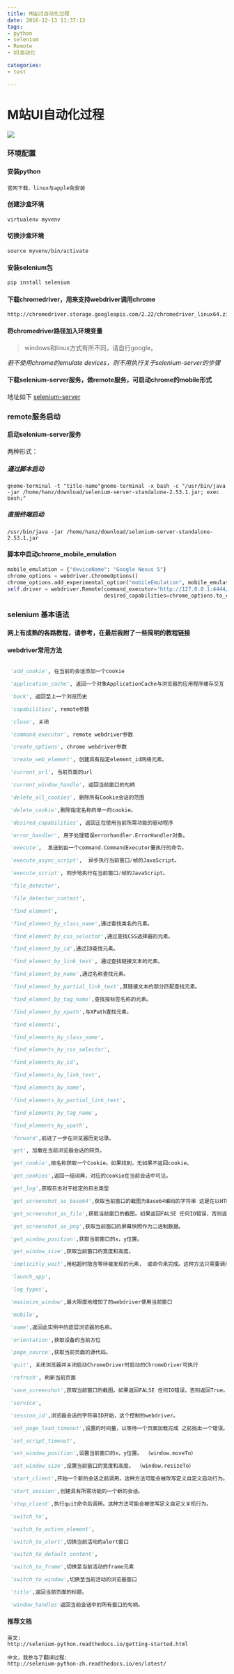 ```yaml
---
title: M站UI自动化过程
date: 2016-12-13 11:37:13
tags:
- python
- selenium
- Remote
- UI自动化

categories:
- test

---
```


M站UI自动化过程
====
![](http://oi1wvrjc2.bkt.clouddn.com/17-5-9/20021003-file_1494301348754_cb1.png)
### 环境配置

#### 安装python

```
官网下载，linux与apple免安装
```

#### 创建沙盒环境

```shell
virtualenv myvenv
```
<!--more-->
#### 切换沙盒环境

```shell
source myvenv/bin/activate
```

#### 安装selenium包

```bash
pip install selenium
```

#### 下载chromedriver，用来支持webdriver调用chrome

```url
http://chromedriver.storage.googleapis.com/2.22/chromedriver_linux64.zip
```

#### 将chromedriver路径加入环境变量
> windows和linux方式有所不同，请自行google。

*若不使用chrome的emulate devices，则不用执行关于selenium-server的步骤*

#### 下载selenium-server服务，做remote服务，可启动chrome的mobile形式
地址如下
[selenium-server](http://selenium-release.storage.googleapis.com/2.53/selenium-server-standalone-2.53.1.jar)


### remote服务启动

#### 启动selenium-server服务

两种形式：

##### 通过脚本启动

```shell
gnome-terminal -t "title-name"gnome-terminal -x bash -c "/usr/bin/java -jar /home/hanz/download/selenium-server-standalone-2.53.1.jar; exec bash;"
```

##### 直接终端启动

```shell
/usr/bin/java -jar /home/hanz/download/selenium-server-standalone-2.53.1.jar
```

#### 脚本中启动chrome_mobile_emulation

```python
mobile_emulation = {"deviceName": "Google Nexus 5"}
chrome_options = webdriver.ChromeOptions()
chrome_options.add_experimental_option("mobileEmulation", mobile_emulation)
self.driver = webdriver.Remote(command_executor='http://127.0.0.1:4444/wd/hub',
                               desired_capabilities=chrome_options.to_capabilities())
```

### selenium 基本语法

#### 网上有成熟的各路教程，请参考，在最后我附了一些简明的教程链接

#### webdriver常用方法

```python

 'add_cookie', 在当前的会话添加一个cookie

 'application_cache', 返回一个对象ApplicationCache与浏览器的应用程序缓存交互

 'back', 返回至上一个浏览历史

 'capabilities', remote参数

 'close', 关闭

 'command_executor', remote webdriver参数

 'create_options', chrome webdriver参数

 'create_web_element', 创建具有指定element_id网络元素。

 'current_url', 当前页面的url

 'current_window_handle', 返回当前窗口的句柄

 'delete_all_cookies', 删除所有Cookie会话的范围

 'delete_cookie',删除指定名称的单一的cookie。

 'desired_capabilities', 返回正在使用当前所需功能的驱动程序

 'error_handler', 用于处理错误errorhandler.ErrorHandler对象。

 'execute',  发送到由一个command.CommandExecutor要执行的命令。

 'execute_async_script',  异步执行当前窗口/帧的JavaScript。

 'execute_script', 同步地执行在当前窗口/帧的JavaScript。

 'file_detector',

 'file_detector_context',

 'find_element',

 'find_element_by_class_name',通过查找类名的元素。

 'find_element_by_css_selector',通过查找CSS选择器的元素。

 'find_element_by_id',通过ID查找元素。

 'find_element_by_link_text', 通过查找链接文本的元素。

 'find_element_by_name',通过名称查找元素。

 'find_element_by_partial_link_text',其链接文本的部分匹配查找元素。

 'find_element_by_tag_name',查找按标签名称的元素。

 'find_element_by_xpath',与XPath查找元素。

 'find_elements',

 'find_elements_by_class_name',

 'find_elements_by_css_selector',

 'find_elements_by_id',

 'find_elements_by_link_text',

 'find_elements_by_name',

 'find_elements_by_partial_link_text',

 'find_elements_by_tag_name',

 'find_elements_by_xpath',

 'forward',前进了一步在浏览器历史记录。

 'get', 加载在当前浏览器会话的网页。

 'get_cookie',按名称获取一个Cookie。如果找到，无如果不返回cookie。

 'get_cookies',返回一组词典，对应的cookie在当前会话中可见。

 'get_log',获取日志对于给定的日志类型

 'get_screenshot_as_base64',获取当前窗口的截图为Base64编码的字符串 这是在以HTML嵌入的图像是有用的。

 'get_screenshot_as_file',获取当前窗口的截图。如果返回FALSE 任何IO错误，否则返回True。使用完整路径在你的文件名。

 'get_screenshot_as_png',获取当前窗口的屏幕快照作为二进制数据。

 'get_window_position',获取当前窗口的x，y位置。

 'get_window_size',获取当前窗口的宽度和高度。

 'implicitly_wait',用粘超时隐含等待被发现的元素， 或命令来完成。这种方法只需要调用每个会话一次

 'launch_app',

 'log_types',

 'maximize_window',最大限度地增加了的webdriver使用当前窗口

 'mobile',

 'name',返回此实例中的底层浏览器的名称。

 'orientation',获取设备的当前方位

 'page_source',获取当前页面的源代码。

 'quit', 关闭浏览器并关闭启动ChromeDriver时启动的ChromeDriver可执行

 'refresh', 刷新当前页面

 'save_screenshot',获取当前窗口的截图。如果返回FALSE 任何IO错误，否则返回True。使用完整路径在你的文件名。

 'service',

 'session_id',浏览器会话的字符串ID开始，这个控制的webdriver。

 'set_page_load_timeout',设置的时间量，以等待一个页面加载完成 之前抛出一个错误。

 'set_script_timeout',

 'set_window_position',设置当前窗口的x，y位置。 （window.moveTo）

 'set_window_size',设置当前窗口的宽度和高度。 （window.resizeTo）

 'start_client',开始一个新的会话之前调用。这种方法可能会被改写定义自定义启动行为。

 'start_session',创建具有所需功能的一个新的会话。

 'stop_client',执行quit命令后调用。这种方法可能会被改写定义自定义关机行为。

 'switch_to',

 'switch_to_active_element',

 'switch_to_alert',切换当前活动的alert窗口

 'switch_to_default_content',

 'switch_to_frame',切换至当前活动的frame元素

 'switch_to_window',切换至当前活动的浏览器窗口

 'title',返回当前页面的标题。

 'window_handles'返回当前会话中的所有窗口的句柄。

```

#### 推荐文档

```url
英文:
http://selenium-python.readthedocs.io/getting-started.html

中文，我参与了翻译过程:
http://selenium-python-zh.readthedocs.io/en/latest/
```

